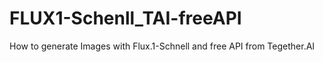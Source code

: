 # FLUX1-Schenll_TAI-freeAPI
How to generate Images with Flux.1-Schnell and free API from Tegether.AI

